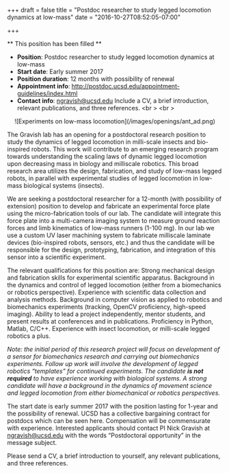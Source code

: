 +++
draft = false
title = "Postdoc researcher to study legged locomotion dynamics at low-mass"
date = "2016-10-27T08:52:05-07:00"

+++

** This position has been filled **

* **Position**: Postdoc researcher to study legged locomotion dynamics at low-mass
* **Start date**: Early summer 2017
* **Position duration**: 12 months with possibility of renewal
* **Appointment info**: http://postdoc.ucsd.edu/appointment-guidelines/index.html
* **Contact info**: ngravish@ucsd.edu Include a CV, a brief introduction, relevant publications, and three references. 
<br \>
<br \>
<center>
![Experiments on low-mass locomotion](/images/openings/ant_ad.png)
</center>

The Gravish lab has an opening for a postdoctoral research position to study the dynamics of legged locomotion in milli-scale insects and bio-inspired robots. This work will contribute to an emerging research program towards understanding the scaling laws of dynamic legged locomotion upon decreasing mass in biology and milliscale robotics. This broad research area utilizes the design, fabrication, and study of low-mass legged robots, in parallel with experimental studies of legged locomotion in low-mass biological systems (insects). 

We are seeking a postdoctoral researcher for a 12-month (with possibility of extension) position to develop and fabricate an experimental force plate using the micro-fabrication tools of our lab. The candidate will integrate this force plate into a multi-camera imaging system to measure ground reaction forces and limb kinematics of low-mass runners (1-100 mg). In our lab we use a custom UV laser machining system to fabricate milliscale laminate devices (bio-inspired robots, sensors, etc.) and thus the candidate will be responsible for the design, prototyping, fabrication, and integration of this sensor into a scientific experiment. 

The relevant qualifications for this position are:
Strong mechanical design and fabrication skills for experimental scientific apparatus.
Background in the dynamics and control of legged locomotion (either from a biomechanics or robotics perspective).
Experience with scientific data collection and analysis methods.
Background in computer vision as applied to robotics and biomechanics experiments (tracking, OpenCV proficiency, high-speed imaging).
Ability to lead a project independently, mentor students, and present results at conferences and in publications.
Proficiency in Python, Matlab, C/C++.
Experience with insect locomotion, or milli-scale legged robotics a plus.

*Note: the initial period of this research project will focus on development of a sensor for biomechanics research and carrying out biomechanics experiments. Follow up work will involve the development of legged robotics “templates” for continued experiments. The candidate **is not required** to have experience working with biological systems. A strong candidate will have a background in the dynamics of movement science and legged locomotion from either biomechanical or robotics perspectives.*

The start date is early summer 2017 with the position lasting for 1-year and the possibility of renewal. UCSD has a collective bargaining contract for postdocs which can be seen here. Compensation will be commensurate with experience. Interested applicants should contact PI Nick Gravish at ngravish@ucsd.edu with the words “Postdoctoral opportunity” in the message subject. 

Please send a CV, a brief introduction to yourself, any relevant publications, and three references. 
